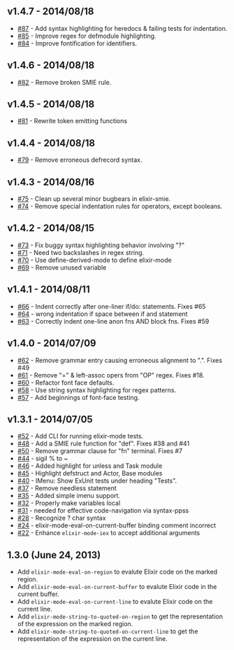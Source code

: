 ## v1.4.7 - 2014/08/18
* [#87](https://github.com/elixir-lang/emacs-elixir/pull/87) - Add syntax highlighting for heredocs & failing tests for indentation.
* [#85](https://github.com/elixir-lang/emacs-elixir/pull/85) - Improve regex for defmodule highlighting.
* [#84](https://github.com/elixir-lang/emacs-elixir/pull/84) - Improve fontification for identifiers.

## v1.4.6 - 2014/08/18
* [#82](https://github.com/elixir-lang/emacs-elixir/pull/82) - Remove broken SMIE rule.

## v1.4.5 - 2014/08/18
* [#81](https://github.com/elixir-lang/emacs-elixir/pull/81) - Rewrite token emitting functions

## v1.4.4 - 2014/08/18
* [#79](https://github.com/elixir-lang/emacs-elixir/pull/79) - Remove erroneous defrecord syntax.

## v1.4.3 - 2014/08/16
* [#75](https://github.com/elixir-lang/emacs-elixir/pull/75) - Clean up several minor bugbears in elixir-smie.
* [#74](https://github.com/elixir-lang/emacs-elixir/pull/74) - Remove special indentation rules for operators, except booleans.

## v1.4.2 - 2014/08/15
* [#73](https://github.com/elixir-lang/emacs-elixir/pull/73) - Fix buggy syntax highlighting behavior involving "?"
* [#71](https://github.com/elixir-lang/emacs-elixir/pull/71) - Need two backslashes in regex string.
* [#70](https://github.com/elixir-lang/emacs-elixir/pull/70) - Use define-derived-mode to define elixir-mode
* [#69](https://github.com/elixir-lang/emacs-elixir/pull/69) - Remove unused variable

## v1.4.1 - 2014/08/11
* [#66](https://github.com/elixir-lang/emacs-elixir/pull/66) - Indent correctly after one-liner if/do: statements. Fixes #65
* [#64](https://github.com/elixir-lang/emacs-elixir/pull/64) - wrong indentation if space between if and statement
* [#63](https://github.com/elixir-lang/emacs-elixir/pull/63) - Correctly indent one-line anon fns AND block fns. Fixes #59

## v1.4.0 - 2014/07/09
* [#62](https://github.com/elixir-lang/emacs-elixir/pull/62) - Remove grammar entry causing erroneous alignment to ".". Fixes #49
* [#61](https://github.com/elixir-lang/emacs-elixir/pull/61) - Remove "=" & left-assoc opers from "OP" regex. Fixes #18.
* [#60](https://github.com/elixir-lang/emacs-elixir/pull/60) - Refactor font face defaults.
* [#58](https://github.com/elixir-lang/emacs-elixir/pull/58) - Use string syntax highlighting for regex patterns.
* [#57](https://github.com/elixir-lang/emacs-elixir/pull/57) - Add beginnings of font-face testing.

## v1.3.1 - 2014/07/05
* [#52](https://github.com/elixir-lang/emacs-elixir/pull/52) - Add CLI for running elixir-mode tests.
* [#48](https://github.com/elixir-lang/emacs-elixir/pull/48) - Add a SMIE rule function for "def". Fixes #38 and #41
* [#50](https://github.com/elixir-lang/emacs-elixir/pull/50) - Remove grammar clause for "fn" terminal. Fixes #7
* [#44](https://github.com/elixir-lang/emacs-elixir/pull/44) - sigil % to ~
* [#46](https://github.com/elixir-lang/emacs-elixir/pull/46) - Added highlight for unless and Task module
* [#45](https://github.com/elixir-lang/emacs-elixir/pull/45) - Highlight defstruct and Actor, Base modules
* [#40](https://github.com/elixir-lang/emacs-elixir/pull/40) - IMenu: Show ExUnit tests under heading "Tests".
* [#37](https://github.com/elixir-lang/emacs-elixir/pull/37) - Remove needless statement
* [#35](https://github.com/elixir-lang/emacs-elixir/pull/35) - Added simple imenu support.
* [#32](https://github.com/elixir-lang/emacs-elixir/pull/32) - Properly make variables local
* [#31](https://github.com/elixir-lang/emacs-elixir/pull/31) - needed for effective code-navigation via syntax-ppss
* [#28](https://github.com/elixir-lang/emacs-elixir/pull/28) - Recognize ? char syntax
* [#24](https://github.com/elixir-lang/emacs-elixir/pull/24) - elixir-mode-eval-on-current-buffer binding comment incorrect
* [#22](https://github.com/elixir-lang/emacs-elixir/pull/22) - Enhance `elixir-mode-iex` to accept additional arguments

## 1.3.0 (June 24, 2013)
- Add `elixir-mode-eval-on-region` to evalute Elixir code on the
  marked region.
- Add `elixir-mode-eval-on-current-buffer` to evalute Elixir code in the current buffer.
- Add `elixir-mode-eval-on-current-line` to evalute Elixir code on the current line.
- Add `elixir-mode-string-to-quoted-on-region` to get the representation of the expression on the marked region.
- Add `elixir-mode-string-to-quoted-on-current-line` to get the
  representation of the expression on the current line.
